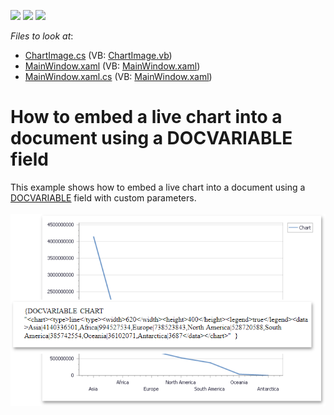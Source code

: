 <!-- default badges list -->
![](https://img.shields.io/endpoint?url=https://codecentral.devexpress.com/api/v1/VersionRange/128607645/21.1.5%2B)
[![](https://img.shields.io/badge/Open_in_DevExpress_Support_Center-FF7200?style=flat-square&logo=DevExpress&logoColor=white)](https://supportcenter.devexpress.com/ticket/details/E3914)
[![](https://img.shields.io/badge/📖_How_to_use_DevExpress_Examples-e9f6fc?style=flat-square)](https://docs.devexpress.com/GeneralInformation/403183)
<!-- default badges end -->
<!-- default file list -->
*Files to look at*:

* [ChartImage.cs](./CS/RichEdit_InsertChart/ChartImage.cs) (VB: [ChartImage.vb](./VB/RichEdit_InsertChart/ChartImage.vb))
* [MainWindow.xaml](./CS/RichEdit_InsertChart/MainWindow.xaml) (VB: [MainWindow.xaml](./VB/RichEdit_InsertChart/MainWindow.xaml))
* [MainWindow.xaml.cs](./CS/RichEdit_InsertChart/MainWindow.xaml.cs) (VB: [MainWindow.xaml](./VB/RichEdit_InsertChart/MainWindow.xaml))
<!-- default file list end -->
# How to embed a live chart into a document using a DOCVARIABLE field


<p>This example shows how to embed a live chart into a document using a <a href="http://documentation.devexpress.com/#WindowsForms/CustomDocument9721"><u>DOCVARIABLE</u></a> field with custom parameters.<br /><br /><img src="https://raw.githubusercontent.com/DevExpress-Examples/how-to-embed-a-live-chart-into-a-document-using-a-docvariable-field-e3914/14.2.3+/media/d0468155-e2b4-11e4-80bf-00155d62480c.png"></p>

<br/>


